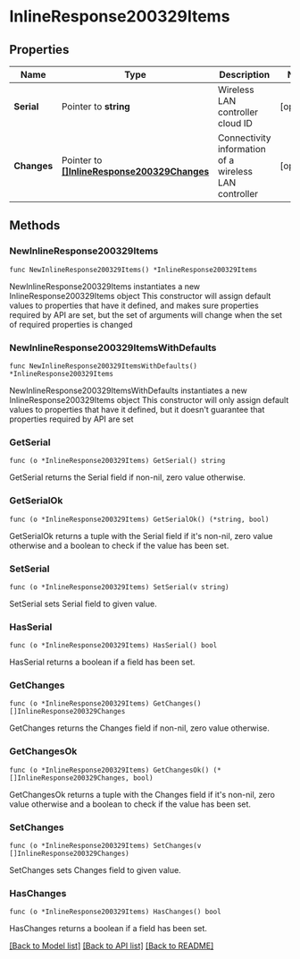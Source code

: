 # InlineResponse200329Items

## Properties

Name | Type | Description | Notes
------------ | ------------- | ------------- | -------------
**Serial** | Pointer to **string** | Wireless LAN controller cloud ID | [optional] 
**Changes** | Pointer to [**[]InlineResponse200329Changes**](InlineResponse200329Changes.md) | Connectivity information of a wireless LAN controller | [optional] 

## Methods

### NewInlineResponse200329Items

`func NewInlineResponse200329Items() *InlineResponse200329Items`

NewInlineResponse200329Items instantiates a new InlineResponse200329Items object
This constructor will assign default values to properties that have it defined,
and makes sure properties required by API are set, but the set of arguments
will change when the set of required properties is changed

### NewInlineResponse200329ItemsWithDefaults

`func NewInlineResponse200329ItemsWithDefaults() *InlineResponse200329Items`

NewInlineResponse200329ItemsWithDefaults instantiates a new InlineResponse200329Items object
This constructor will only assign default values to properties that have it defined,
but it doesn't guarantee that properties required by API are set

### GetSerial

`func (o *InlineResponse200329Items) GetSerial() string`

GetSerial returns the Serial field if non-nil, zero value otherwise.

### GetSerialOk

`func (o *InlineResponse200329Items) GetSerialOk() (*string, bool)`

GetSerialOk returns a tuple with the Serial field if it's non-nil, zero value otherwise
and a boolean to check if the value has been set.

### SetSerial

`func (o *InlineResponse200329Items) SetSerial(v string)`

SetSerial sets Serial field to given value.

### HasSerial

`func (o *InlineResponse200329Items) HasSerial() bool`

HasSerial returns a boolean if a field has been set.

### GetChanges

`func (o *InlineResponse200329Items) GetChanges() []InlineResponse200329Changes`

GetChanges returns the Changes field if non-nil, zero value otherwise.

### GetChangesOk

`func (o *InlineResponse200329Items) GetChangesOk() (*[]InlineResponse200329Changes, bool)`

GetChangesOk returns a tuple with the Changes field if it's non-nil, zero value otherwise
and a boolean to check if the value has been set.

### SetChanges

`func (o *InlineResponse200329Items) SetChanges(v []InlineResponse200329Changes)`

SetChanges sets Changes field to given value.

### HasChanges

`func (o *InlineResponse200329Items) HasChanges() bool`

HasChanges returns a boolean if a field has been set.


[[Back to Model list]](../README.md#documentation-for-models) [[Back to API list]](../README.md#documentation-for-api-endpoints) [[Back to README]](../README.md)


